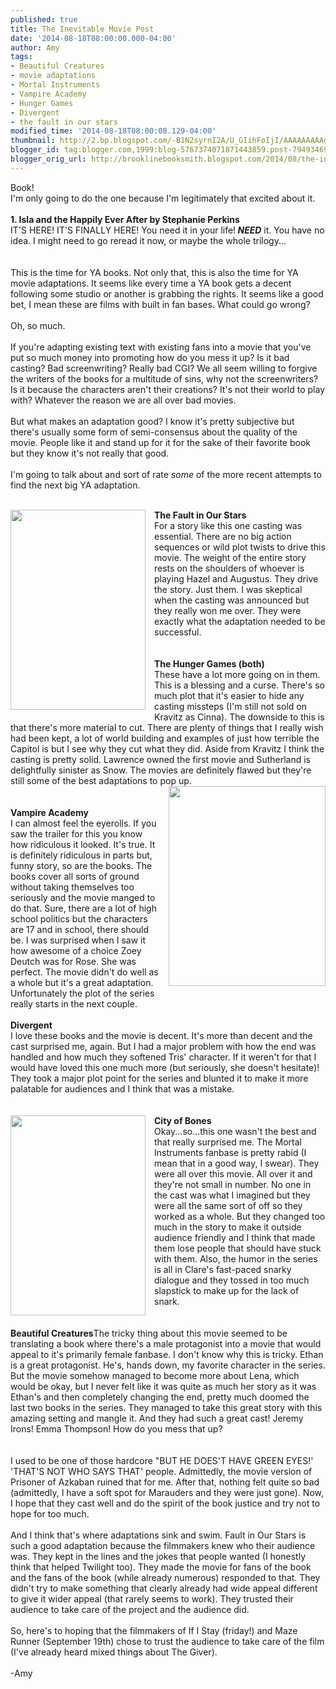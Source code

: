 ```yaml
---
published: true
title: The Inevitable Movie Post
date: '2014-08-18T08:00:00.000-04:00'
author: Amy
tags:
- Beautiful Creatures
- movie adaptations
- Mortal Instruments
- Vampire Academy
- Hunger Games
- Divergent
- the fault in our stars
modified_time: '2014-08-18T08:00:08.129-04:00'
thumbnail: http://2.bp.blogspot.com/-B1N2syrnI2A/U_GIihFoIjI/AAAAAAAAAok/Y1cGMdLFK_M/s72-c/fault-our-stars-movie-poster.jpg
blogger_id: tag:blogger.com,1999:blog-5767374071871443859.post-7949346959114948293
blogger_orig_url: http://brooklinebooksmith.blogspot.com/2014/08/the-inevitable-movie-post.html
---
```


Book!<br />I'm only going to do the one because I'm legitimately that excited about it.<br /><br /><b>1. Isla and the Happily Ever After by Stephanie Perkins</b><br />IT'S HERE! IT'S FINALLY HERE! You need it in your life!<i><b> NEED</b></i> it. You have no idea. I might need to go reread it now, or maybe the whole trilogy...<br /><br /><br />This is the time for YA books. Not only that, this is also the time for YA movie adaptations. It seems like every time a YA book gets a decent following some studio or another is grabbing the rights. It seems like a good bet, I mean these are films with built in fan bases. What could go wrong?<br /><br />Oh, so much.<br /><br />If you're adapting existing text with existing fans into a movie that you've put so much money into promoting how do you mess it up? Is it bad casting? Bad screenwriting? Really bad CGI? We all seem willing to forgive the writers of the books for a multitude of sins, why not the screenwriters? Is it because the characters aren't their creations? It's not their world to play with? Whatever the reason we are all over bad movies.<br /><br />But what makes an adaptation good? I know it's pretty subjective but there's usually some form of semi-consensus about the quality of the movie. People like it and stand up for it for the sake of their favorite book but they know it's not really that good.<br /><br />I'm going to talk about and sort of rate&nbsp;<i>some</i>&nbsp;of the more recent attempts to find the next big YA adaptation.<br /><br /><div class="separator" style="clear: both; text-align: center;"><a href="http://2.bp.blogspot.com/-B1N2syrnI2A/U_GIihFoIjI/AAAAAAAAAok/Y1cGMdLFK_M/s1600/fault-our-stars-movie-poster.jpg" imageanchor="1" style="clear: left; float: left; margin-bottom: 1em; margin-right: 1em;"><img border="0" src="http://2.bp.blogspot.com/-B1N2syrnI2A/U_GIihFoIjI/AAAAAAAAAok/Y1cGMdLFK_M/s1600/fault-our-stars-movie-poster.jpg" height="320" width="216" /></a></div><b>The Fault in Our Stars</b><br />For a story like this one casting was essential. There are no big action sequences or wild plot twists to drive this movie. The weight of the entire story rests on the shoulders of whoever is playing Hazel and Augustus. They drive the story. Just them. I was skeptical when the casting was announced but they really won me over. They were exactly what the adaptation needed to be successful.<br /><br /><br /><b>The Hunger Games (both)</b><br />These have a lot more going on in them. This is a blessing and a curse. There's so much plot that it's easier to hide any casting missteps (I'm still not sold on Kravitz as Cinna). The downside to this is that there's more material to cut. There are plenty of things that I really wish had been kept, a lot of world building and examples of just how terrible the Capitol is but I see why they cut what they did. Aside from Kravitz I think the casting is pretty solid. Lawrence owned the first movie and Sutherland is delightfully sinister as Snow. The movies are definitely flawed but they're still some of the best adaptations to pop up.<br /><div class="separator" style="clear: both; text-align: center;"><a href="http://2.bp.blogspot.com/-QeBlsrsBuhU/U_GIjEgMtkI/AAAAAAAAAos/x4tKF6Q5yqc/s1600/vampire_academy_poster1.jpg" imageanchor="1" style="clear: right; float: right; margin-bottom: 1em; margin-left: 1em;"><img border="0" src="http://2.bp.blogspot.com/-QeBlsrsBuhU/U_GIjEgMtkI/AAAAAAAAAos/x4tKF6Q5yqc/s1600/vampire_academy_poster1.jpg" height="320" width="251" /></a></div><br /><br /><b>Vampire Academy</b><br />I can almost feel the eyerolls. If you saw the trailer for this you know how ridiculous it looked. It's true. It is definitely ridiculous in parts but, funny story, so are the books. The books cover all sorts of ground without taking themselves too seriously and the movie manged to do that. Sure, there are a lot of high school politics but the characters are 17 and in school, there should be. I was surprised when I saw it how awesome of a choice Zoey Deutch was for Rose. She was perfect. The movie didn't do well as a whole but it's a great adaptation. Unfortunately the plot of the series really starts in the next couple.<br /><br /><b>Divergent</b><br />I love these books and the movie is decent. It's more than decent and the cast surprised me, again. But I had a major problem with how the end was handled and how much they softened Tris' character. If it weren't for that I would have loved this one much more (but seriously, she doesn't hesitate)! They took a major plot point for the series and blunted it to make it more palatable for audiences and I think that was a mistake.<br /><br /><br /><div class="separator" style="clear: both; text-align: center;"><a href="http://4.bp.blogspot.com/-7cwmcIT5IOI/U_GIjNIDFUI/AAAAAAAAAo8/bma1VA9pd8c/s1600/the-mortal-instruments-poster.jpg" imageanchor="1" style="clear: left; float: left; margin-bottom: 1em; margin-right: 1em;"><img border="0" src="http://4.bp.blogspot.com/-7cwmcIT5IOI/U_GIjNIDFUI/AAAAAAAAAo8/bma1VA9pd8c/s1600/the-mortal-instruments-poster.jpg" height="320" width="216" /></a></div><b>City of Bones</b><br />Okay...so...this one wasn't the best and that really surprised me. The Mortal Instruments fanbase is pretty rabid (I mean that in a good way, I swear). They were all over this movie. All over it and they're not small in number. No one in the cast was what I imagined but they were all the same sort of off so they worked as a whole. But they changed too much in the story to make it outside audience friendly and I think that made them lose people that should have stuck with them. Also, the humor in the series is all in Clare's fast-paced snarky dialogue and they tossed in too much slapstick to make up for the lack of snark.<br /><br /><br /><b>Beautiful Creatures</b>The tricky thing about this movie seemed to be translating a book where there's a male protagonist into a movie that would appeal to it's primarily female fanbase. I don't know why this is tricky. Ethan is a great protagonist. He's, hands down, my favorite character in the series. But the movie somehow managed to become more about Lena, which would be okay, but I never felt like it was quite as much her story as it was Ethan's and then completely changing the end, pretty much doomed the last two books in the series. They managed to take this great story with this amazing setting and mangle it. And they had such a great cast! Jeremy Irons! Emma Thompson! How do you mess that up?<br /><br /><br />I used to be one of those hardcore "BUT HE DOES'T HAVE GREEN EYES!' 'THAT'S NOT WHO SAYS THAT' people. Admittedly, the movie version of Prisoner of Azkaban ruined that for me. After that, nothing felt quite so bad (admittedly, I have a soft spot for Marauders and they were just gone). Now, I hope that they cast well and do the spirit of the book justice and try not to hope for too much.<br /><br />And I think that's where adaptations sink and swim. Fault in Our Stars is such a good adaptation because the filmmakers knew who their audience was. They kept in the lines and the jokes that people wanted (I honestly think that helped Twilight too). They made the movie for fans of the book and the fans of the book (while already numerous) responded to that. They didn't try to make something that clearly already had wide appeal different to give it wider appeal (that rarely seems to work). They trusted their audience to take care of the project and the audience did.<br /><br />So, here's to hoping that the filmmakers of If I Stay (friday!) and Maze Runner (September 19th) chose to trust the audience to take care of the film (I've already heard mixed things about The Giver).<br /><br />-Amy